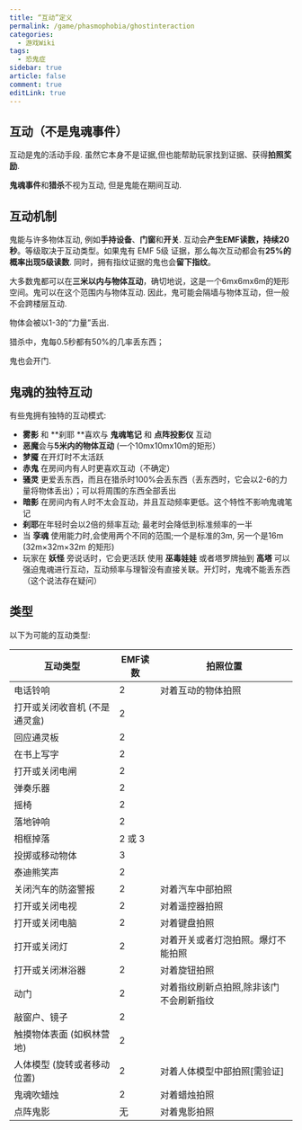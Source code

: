 ```yaml
---
title: “互动”定义
permalink: /game/phasmophobia/ghostinteraction
categories:
  - 游戏Wiki
tags:
  - 恐鬼症
sidebar: true
article: false
comment: true
editLink: true
---
```


## 互动（不是鬼魂事件）
互动是鬼的活动手段. 虽然它本身不是证据,但也能帮助玩家找到证据、获得**拍照奖励**.

**鬼魂事件**和**猎杀**不视为互动, 但是鬼能在期间互动.

## 互动机制
鬼能与许多物体互动, 例如**手持设备**、**门窗**和**开关**. 互动会**产生EMF读数，持续20秒**。等级取决于互动类型。如果鬼有 EMF 5级 证据，那么每次互动都会有**25%的概率出现5级读数**. 同时，拥有指纹证据的鬼也会**留下指纹**。

大多数鬼都可以在**三米以内与物体互动**，确切地说，这是一个6mx6mx6m的矩形空间。鬼可以在这个范围内与物体互动. 因此，鬼可能会隔墙与物体互动，但一般不会跨楼层互动. 

物体会被以1-3的“力量”丢出.

猎杀中，鬼每0.5秒都有50%的几率丢东西；

鬼也会开门.

## 鬼魂的独特互动

有些鬼拥有独特的互动模式:

- **雾影** 和 **刹耶 **喜欢与 **鬼魂笔记** 和 **点阵投影仪** 互动
- **恶魔**会与**5米内的物体互动** (一个10mx10mx10m的矩形）
- **梦魇** 在开灯时不太活跃
- **赤鬼** 在房间内有人时更喜欢互动（不确定）
- **骚灵** 更爱丢东西，而且在猎杀时100%会丢东西（丢东西时，它会以2-6的力量将物体丢出）；可以将周围的东西全部丢出
- **暗影** 在房间内有人时不太会互动，并且互动频率更低。这个特性不影响鬼魂笔记
- **刹耶**在年轻时会以2倍的频率互动; 最老时会降低到标准频率的一半
- 当 **孪魂** 使用能力时,会使用两个不同的范围;一个是标准的3m, 另一个是16m (32m×32m×32m 的矩形)
- 玩家在 **妖怪** 旁说话时，它会更活跃
使用 **巫毒娃娃** 或者塔罗牌抽到 **高塔** 可以强迫鬼魂进行互动，互动频率与理智没有直接关联。开灯时，鬼魂不能丢东西（这个说法存在疑问）
## 类型

以下为可能的互动类型:

|互动类型|	EMF读数	|拍照位置|
|---|---|---|
|电话铃响	|2	|对着互动的物体拍照|
|打开或关闭收音机 (不是 通灵盒)|	2||
|回应通灵板|	2||
|在书上写字	|2||
|打开或关闭电闸|	2||
|弹奏乐器|	2||
|摇椅	|2||
|落地钟响	|2||
|相框掉落|	2 或 3||
|投掷或移动物体|	3||
|泰迪熊笑声|	2||
|关闭汽车的防盗警报	|2	|对着汽车中部拍照|
|打开或关闭电视	|2	|对着遥控器拍照|
|打开或关闭电脑|	2|	对着键盘拍照|
|打开或关闭灯	|2	|对着开关或者灯泡拍照。爆灯不能拍照|
|打开或关闭淋浴器|	2	|对着旋钮拍照|
|动门	|2	|对着指纹刷新点拍照,除非该门不会刷新指纹|
|敲窗户、镜子|	2||
|触摸物体表面 (如枫林营地)	|2||
|人体模型 (旋转或者移动位置)	|2|	对着人体模型中部拍照[需验证]|
|鬼魂吹蜡烛|	2|	对着蜡烛拍照|
|点阵鬼影	|无	|对着鬼影拍照|
